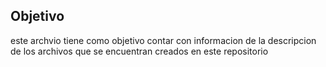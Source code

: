 ## Objetivo  

este archvio tiene como objetivo contar con informacion de la descripcion de los archivos que se encuentran creados en este repositorio
